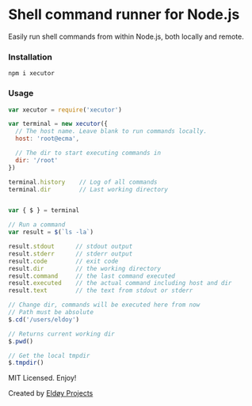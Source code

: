 # Shell command runner for Node.js

Easily run shell commands from within Node.js, both locally and remote.

### Installation
```
npm i xecutor
```

### Usage
```js
var xecutor = require('xecutor')

var terminal = new xecutor({
  // The host name. Leave blank to run commands locally.
  host: 'root@ecma',

  // The dir to start executing commands in
  dir: '/root'
})

terminal.history    // Log of all commands
terminal.dir        // Last working directory


var { $ } = terminal

// Run a command
var result = $(`ls -la`)

result.stdout      // stdout output
result.stderr      // stderr output
result.code        // exit code
result.dir         // the working directory
result.command     // the last command executed
result.executed    // the actual command including host and dir
result.text        // the text from stdout or stderr

// Change dir, commands will be executed here from now
// Path must be absolute
$.cd('/users/eldoy')

// Returns current working dir
$.pwd()

// Get the local tmpdir
$.tmpdir()
```

MIT Licensed. Enjoy!

Created by [Eldøy Projects](https://eldoy.com)
